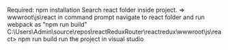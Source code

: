 Required: npm installation 
Search react folder inside project. => wwwroot\js\react
in command prompt navigate to react folder and run webpack as "npm run build"
C:\Users\Admin\source\repos\reactReduxRouter\reactredux\wwwroot\js\react> npm run build
run the project in visual studio 
